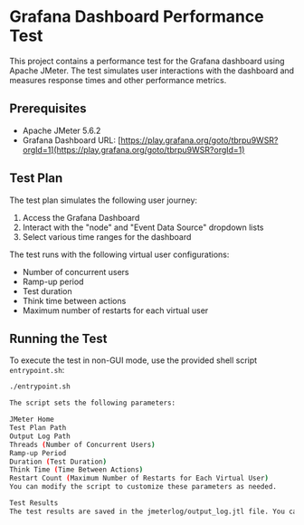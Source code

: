 # Grafana Dashboard Performance Test

This project contains a performance test for the Grafana dashboard using Apache JMeter. The test simulates user interactions with the dashboard and measures response times and other performance metrics.

## Prerequisites

- Apache JMeter 5.6.2
- Grafana Dashboard URL: [https://play.grafana.org/goto/tbrpu9WSR?orgId=1](https://play.grafana.org/goto/tbrpu9WSR?orgId=1)

## Test Plan

The test plan simulates the following user journey:

1. Access the Grafana Dashboard
2. Interact with the "node" and "Event Data Source" dropdown lists
3. Select various time ranges for the dashboard

The test runs with the following virtual user configurations:

- Number of concurrent users
- Ramp-up period
- Test duration
- Think time between actions
- Maximum number of restarts for each virtual user

## Running the Test

To execute the test in non-GUI mode, use the provided shell script `entrypoint.sh`:

```bash
./entrypoint.sh

The script sets the following parameters:

JMeter Home
Test Plan Path
Output Log Path
Threads (Number of Concurrent Users)
Ramp-up Period
Duration (Test Duration)
Think Time (Time Between Actions)
Restart Count (Maximum Number of Restarts for Each Virtual User)
You can modify the script to customize these parameters as needed.

Test Results
The test results are saved in the jmeterlog/output_log.jtl file. You can analyze the results using JMeter's built-in listeners or external tools.
